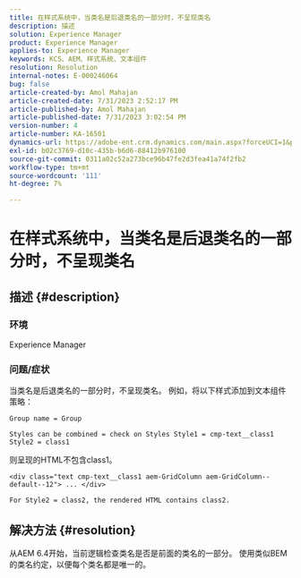 ```yaml
---
title: 在样式系统中，当类名是后退类名的一部分时，不呈现类名
description: 描述
solution: Experience Manager
product: Experience Manager
applies-to: Experience Manager
keywords: KCS、AEM、样式系统、文本组件
resolution: Resolution
internal-notes: E-000246064
bug: false
article-created-by: Amol Mahajan
article-created-date: 7/31/2023 2:52:17 PM
article-published-by: Amol Mahajan
article-published-date: 7/31/2023 3:02:54 PM
version-number: 4
article-number: KA-16501
dynamics-url: https://adobe-ent.crm.dynamics.com/main.aspx?forceUCI=1&pagetype=entityrecord&etn=knowledgearticle&id=c457fdd0-b12f-ee11-bdf3-6045bd006149
exl-id: b02c3769-d10c-435b-b6d6-88412b976100
source-git-commit: 0311a02c52a273bce96b47fe2d3fea41a74f2fb2
workflow-type: tm+mt
source-wordcount: '111'
ht-degree: 7%

---
```


# 在样式系统中，当类名是后退类名的一部分时，不呈现类名

## 描述 {#description}


### <b>环境</b>

Experience Manager



### <b>问题/症状</b>

当类名是后退类名的一部分时，不呈现类名。 例如，将以下样式添加到文本组件策略：


```
Group name = Group
```


`Styles can be combined = check on Styles Style1 = cmp-text__class1 Style2 = class1`



则呈现的HTML不包含class1。


```
<div class="text cmp-text__class1 aem-GridColumn aem-GridColumn--default--12"> ... </div>
```


`For Style2 = class2, the rendered HTML contains class2.`


## 解决方法 {#resolution}


从AEM 6.4开始，当前逻辑检查类名是否是前面的类名的一部分。 使用类似BEM的类名约定，以便每个类名都是唯一的。
